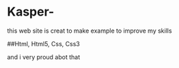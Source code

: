 # Kasper-

this web site is creat to make example 
to improve my skills 

##Html, Html5, Css, Css3

and i very proud abot that 
